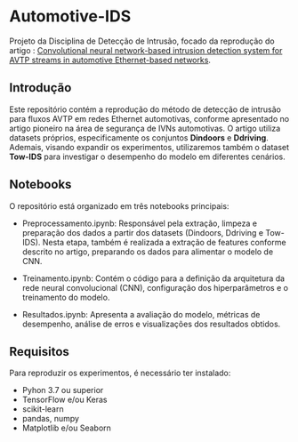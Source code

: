 # Automotive-IDS
Projeto da Disciplina de Detecção de Intrusão, focado da reprodução do artigo : [Convolutional neural network-based intrusion detection system for AVTP streams in automotive Ethernet-based networks](https://www.sciencedirect.com/science/article/abs/pii/S2214209621000073).

## Introdução

Este repositório contém a reprodução do método de detecção de intrusão para fluxos AVTP em redes Ethernet automotivas, conforme apresentado no artigo pioneiro na área de segurança de IVNs automotivas. O artigo utiliza datasets próprios, especificamente os conjuntos **Dindoors** e **Ddriving**. Ademais, visando expandir os experimentos, utilizaremos também o dataset **Tow-IDS** para investigar o desempenho do modelo em diferentes cenários.

## Notebooks

O repositório está organizado em três notebooks principais:
- Preprocessamento.ipynb:
  Responsável pela extração, limpeza e preparação dos dados a partir dos datasets (Dindoors, Ddriving e Tow-IDS). Nesta etapa, também é realizada a extração de features conforme descrito no artigo, preparando os dados para alimentar o modelo de CNN.
- Treinamento.ipynb:
  Contém o código para a definição da arquitetura da rede neural convolucional (CNN), configuração dos hiperparâmetros e o treinamento do modelo.
  
- Resultados.ipynb: Apresenta a avaliação do modelo, métricas de desempenho, análise de erros e visualizações dos resultados obtidos.

## Requisitos

Para reproduzir os experimentos, é necessário ter instalado:

- Pyhon 3.7 ou superior
- TensorFlow e/ou Keras
- scikit-learn
- pandas, numpy
- Matplotlib e/ou Seaborn

